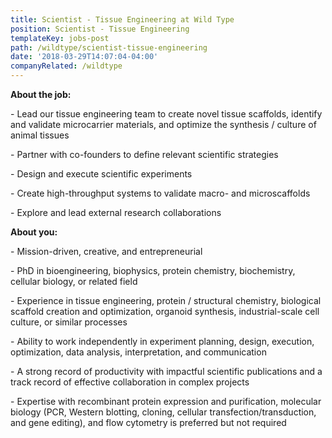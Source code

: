 ```yaml
---
title: Scientist - Tissue Engineering at Wild Type
position: Scientist - Tissue Engineering
templateKey: jobs-post
path: /wildtype/scientist-tissue-engineering
date: '2018-03-29T14:07:04-04:00'
companyRelated: /wildtype
---
```

**About the job:**



\- Lead our tissue engineering team to create novel tissue scaffolds, identify and validate microcarrier materials, and optimize the synthesis / culture of animal tissues

\- Partner with co-founders to define relevant scientific strategies

\- Design and execute scientific experiments

\- Create high-throughput systems to validate macro- and microscaffolds

\- Explore and lead external research collaborations



 

**About you:**

\- Mission-driven, creative, and entrepreneurial

\- PhD in bioengineering, biophysics, protein chemistry, biochemistry, cellular biology, or related field

\- Experience in tissue engineering, protein / structural chemistry, biological scaffold creation and optimization, organoid synthesis, industrial-scale cell culture, or similar processes

\- Ability to work independently in experiment planning, design, execution, optimization, data analysis, interpretation, and communication

\- A strong record of productivity with impactful scientific publications and a track record of effective collaboration in complex projects

\- Expertise with recombinant protein expression and purification, molecular biology (PCR, Western blotting, cloning, cellular transfection/transduction, and gene editing), and flow cytometry is preferred but not required
